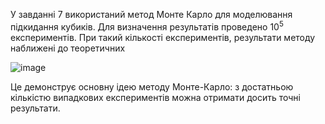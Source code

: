 У завданні 7 використаний метод Монте Карло для моделювання підкидання кубиків. 
Для визначення результатів проведено $10^5$ експериментів. При такий кількості експериментів, результати методу наближені до теоретичних

 ![image](https://github.com/user-attachments/assets/601a7132-0df3-478b-977f-26a8a305398a)
 


Це демонструє основну ідею методу Монте-Карло: з достатньою кількістю випадкових експериментів можна отримати досить точні результати.
